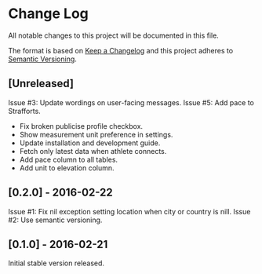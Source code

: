 # Change Log
All notable changes to this project will be documented in this file.

The format is based on [Keep a Changelog](http://keepachangelog.com/) 
and this project adheres to [Semantic Versioning](http://semver.org/).

## [Unreleased]
Issue #3: Update wordings on user-facing messages.
Issue #5: Add pace to Strafforts.
 - Fix broken publicise profile checkbox.
 - Show measurement unit preference in settings.
 - Update installation and development guide.
 - Fetch only latest data when athlete connects.
 - Add pace column to all tables.
 - Add unit to elevation column.

## [0.2.0] - 2016-02-22
Issue #1: Fix nil exception setting location when city or country is nill.
Issue #2: Use semantic versioning.

## [0.1.0] - 2016-02-21
Initial stable version released.